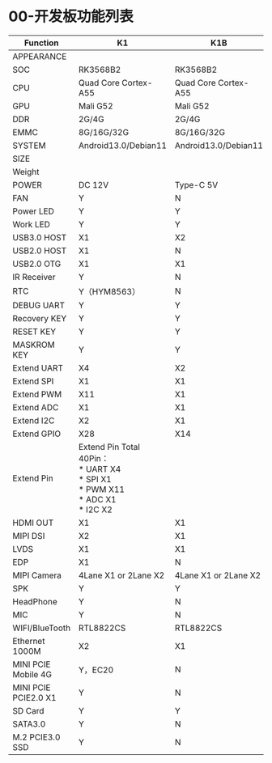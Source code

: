 # 00-开发板功能列表

| Function             | K1                                                           | K1B                  |
| -------------------- | ------------------------------------------------------------ | -------------------- |
| APPEARANCE           |                                                              |                      |
| SOC                  | RK3568B2                                                     | RK3568B2             |
| CPU                  | Quad Core Cortex-A55                                         | Quad Core Cortex-A55 |
| GPU                  | Mali G52                                                     | Mali G52             |
| DDR                  | 2G/4G                                                        | 2G/4G                |
| EMMC                 | 8G/16G/32G                                                   | 8G/16G/32G           |
| SYSTEM               | Android13.0/Debian11                                         | Android13.0/Debian11 |
| SIZE                 |                                                              |                      |
| Weight               |                                                              |                      |
| POWER                | DC 12V                                                       | Type-C 5V            |
| FAN                  | Y                                                            | N                    |
| Power LED            | Y                                                            | Y                    |
| Work LED             | Y                                                            | Y                    |
| USB3.0 HOST          | X1                                                           | X2                   |
| USB2.0 HOST          | X1                                                           | N                    |
| USB2.0 OTG           | X1                                                           | X1                   |
| IR Receiver          | Y                                                            | N                    |
| RTC                  | Y（HYM8563）                                                 | N                    |
| DEBUG UART           | Y                                                            | Y                    |
| Recovery KEY         | Y                                                            | Y                    |
| RESET KEY            | Y                                                            | Y                    |
| MASKROM KEY          | Y                                                            | Y                    |
| Extend UART          | X4                                                           | X2                   |
| Extend SPI           | X1                                                           | X1                   |
| Extend PWM           | X11                                                          | X1                   |
| Extend ADC           | X1                                                           | X1                   |
| Extend I2C           | X2                                                           | X1                   |
| Extend GPIO          | X28                                                          | X14                  |
| Extend Pin           | Extend Pin Total 40Pin：<br />* UART X4<br />* SPI X1<br />* PWM X11<br />* ADC X1<br />* I2C X2 |                      |
| HDMI OUT             | X1                                                           | X1                   |
| MIPI DSI             | X2                                                           | X1                   |
| LVDS                 | X1                                                           | X1                   |
| EDP                  | X1                                                           | N                    |
| MIPI Camera          | 4Lane X1 or 2Lane X2                                         | 4Lane X1 or 2Lane X2 |
| SPK                  | Y                                                            | Y                    |
| HeadPhone            | Y                                                            | N                    |
| MIC                  | Y                                                            | N                    |
| WIFI/BlueTooth       | RTL8822CS                                                    | RTL8822CS            |
| Ethernet 1000M       | X2                                                           | X1                   |
| MINI PCIE Mobile 4G  | Y，EC20                                                      | N                    |
| MINI PCIE PCIE2.0 X1 | Y                                                            | N                    |
| SD Card              | Y                                                            | Y                    |
| SATA3.0              | Y                                                            | N                    |
| M.2 PCIE3.0 SSD      | Y                                                            | N                    |

